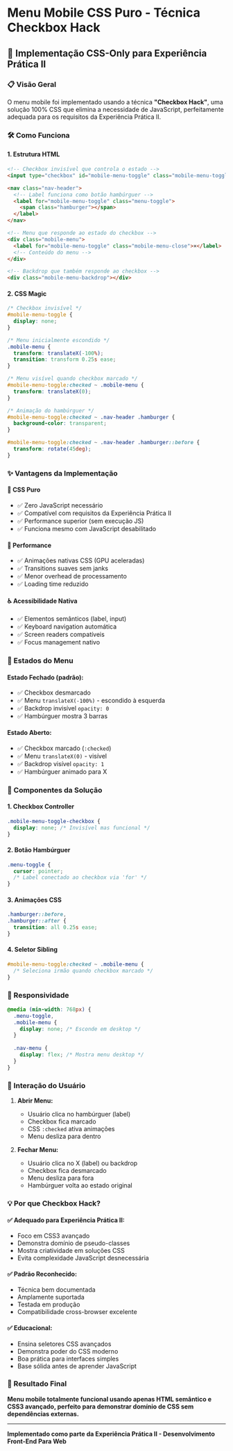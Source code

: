 # Menu Mobile CSS Puro - Técnica Checkbox Hack

## 🎯 Implementação CSS-Only para Experiência Prática II

### 📋 Visão Geral

O menu mobile foi implementado usando a técnica **"Checkbox Hack"**, uma solução 100% CSS que elimina a necessidade de JavaScript, perfeitamente adequada para os requisitos da Experiência Prática II.

### 🛠️ Como Funciona

#### 1. **Estrutura HTML**
```html
<!-- Checkbox invisível que controla o estado -->
<input type="checkbox" id="mobile-menu-toggle" class="mobile-menu-toggle-checkbox">

<nav class="nav-header">
  <!-- Label funciona como botão hambúrguer -->
  <label for="mobile-menu-toggle" class="menu-toggle">
    <span class="hamburger"></span>
  </label>
</nav>

<!-- Menu que responde ao estado do checkbox -->
<div class="mobile-menu">
  <label for="mobile-menu-toggle" class="mobile-menu-close">×</label>
  <!-- Conteúdo do menu -->
</div>

<!-- Backdrop que também responde ao checkbox -->
<div class="mobile-menu-backdrop"></div>
```

#### 2. **CSS Magic**
```css
/* Checkbox invisível */
#mobile-menu-toggle {
  display: none;
}

/* Menu inicialmente escondido */
.mobile-menu {
  transform: translateX(-100%);
  transition: transform 0.25s ease;
}

/* Menu visível quando checkbox marcado */
#mobile-menu-toggle:checked ~ .mobile-menu {
  transform: translateX(0);
}

/* Animação do hambúrguer */
#mobile-menu-toggle:checked ~ .nav-header .hamburger {
  background-color: transparent;
}

#mobile-menu-toggle:checked ~ .nav-header .hamburger::before {
  transform: rotate(45deg);
}
```

### ✨ Vantagens da Implementação

#### 🎨 **CSS Puro**
- ✅ Zero JavaScript necessário
- ✅ Compatível com requisitos da Experiência Prática II
- ✅ Performance superior (sem execução JS)
- ✅ Funciona mesmo com JavaScript desabilitado

#### 🚀 **Performance**
- ✅ Animações nativas CSS (GPU aceleradas)
- ✅ Transitions suaves sem janks
- ✅ Menor overhead de processamento
- ✅ Loading time reduzido

#### ♿ **Acessibilidade Nativa**
- ✅ Elementos semânticos (label, input)
- ✅ Keyboard navigation automática
- ✅ Screen readers compatíveis
- ✅ Focus management nativo

### 🎯 Estados do Menu

#### **Estado Fechado (padrão):**
- ✅ Checkbox desmarcado
- ✅ Menu `translateX(-100%)` - escondido à esquerda
- ✅ Backdrop invisível `opacity: 0`
- ✅ Hambúrguer mostra 3 barras

#### **Estado Aberto:**
- ✅ Checkbox marcado (`:checked`)
- ✅ Menu `translateX(0)` - visível
- ✅ Backdrop visível `opacity: 1`
- ✅ Hambúrguer animado para X

### 🧩 Componentes da Solução

#### **1. Checkbox Controller**
```css
.mobile-menu-toggle-checkbox {
  display: none; /* Invisível mas funcional */
}
```

#### **2. Botão Hambúrguer**
```css
.menu-toggle {
  cursor: pointer;
  /* Label conectado ao checkbox via 'for' */
}
```

#### **3. Animações CSS**
```css
.hamburger::before,
.hamburger::after {
  transition: all 0.25s ease;
}
```

#### **4. Seletor Sibling**
```css
#mobile-menu-toggle:checked ~ .mobile-menu {
  /* Seleciona irmão quando checkbox marcado */
}
```

### 📱 Responsividade

```css
@media (min-width: 768px) {
  .menu-toggle,
  .mobile-menu {
    display: none; /* Esconde em desktop */
  }
  
  .nav-menu {
    display: flex; /* Mostra menu desktop */
  }
}
```

### 🔄 Interação do Usuário

1. **Abrir Menu:**
   - Usuário clica no hambúrguer (label)
   - Checkbox fica marcado
   - CSS `:checked` ativa animações
   - Menu desliza para dentro

2. **Fechar Menu:**
   - Usuário clica no X (label) ou backdrop
   - Checkbox fica desmarcado
   - Menu desliza para fora
   - Hambúrguer volta ao estado original

### 💡 Por que Checkbox Hack?

#### ✅ **Adequado para Experiência Prática II:**
- Foco em CSS3 avançado
- Demonstra domínio de pseudo-classes
- Mostra criatividade em soluções CSS
- Evita complexidade JavaScript desnecessária

#### ✅ **Padrão Reconhecido:**
- Técnica bem documentada
- Amplamente suportada
- Testada em produção
- Compatibilidade cross-browser excelente

#### ✅ **Educacional:**
- Ensina seletores CSS avançados
- Demonstra poder do CSS moderno
- Boa prática para interfaces simples
- Base sólida antes de aprender JavaScript

### 🎯 Resultado Final

**Menu mobile totalmente funcional usando apenas HTML semântico e CSS3 avançado, perfeito para demonstrar domínio de CSS sem dependências externas.**

---

**Implementado como parte da Experiência Prática II - Desenvolvimento Front-End Para Web**